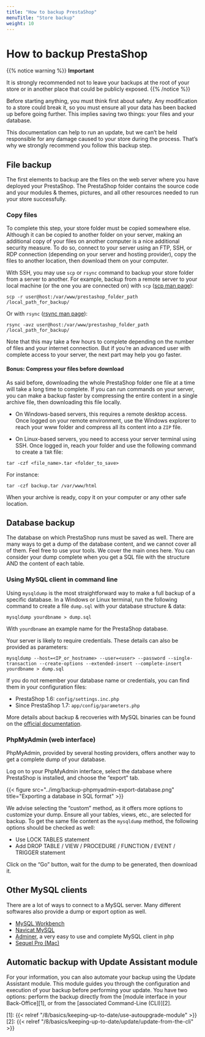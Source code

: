 ```yaml
---
title: "How to backup PrestaShop"
menuTitle: "Store backup"
weight: 10
---
```


# How to backup PrestaShop

{{% notice warning %}} 
**Important**

It is strongly recommended not to leave your backups at the root of your store or in another place that could be publicly exposed.
{{% /notice %}}

Before starting anything, you must think first about safety.
Any modification to a store could break it, so you must ensure all your data has been backed up before going further. This implies saving two things: your files and your database.

This documentation can help to run an update, but we can’t be held responsible for any damage caused to your store during the process. That’s why we strongly recommend you follow this backup step.

## File backup

The first elements to backup are the files on the web server where you have deployed your PrestaShop. The PrestaShop folder contains the source code and your modules & themes, pictures, and all other resources needed to run your store successfully.

### Copy files

To complete this step, your store folder must be copied somewhere else. Although it can be copied to another folder on your server, making an additional copy of your files on another computer is a nice additional security measure. To do so, connect to your server using an FTP, SSH, or RDP connection (depending on your server and hosting provider), copy the files to another location, then download them on your computer.

With SSH, you may use `scp` or `rsync` command to backup your store folder from a server to another. For example, backup from a remote server to your local machine (or the one you are connected on) with `scp` (<a href="https://linuxcommand.org/lc3_man_pages/scp1.html" target="_blank">scp man page</a>):

```
scp -r user@host:/var/www/prestashop_folder_path /local_path_for_backup/
```

Or with `rsync` (<a href="https://linux.die.net/man/1/rsync" target="_blank">rsync man page</a>):

```
rsync -avz user@host:/var/www/prestashop_folder_path /local_path_for_backup/
```

Note that this may take a few hours to complete depending on the number of files and your internet connection. But if you’re an advanced user with complete access to your server, the next part may help you go faster.

#### Bonus: Compress your files before download

As said before, downloading the whole PrestaShop folder one file at a time will take a long time to complete.
If you can run commands on your server, you can make a backup faster by compressing the entire content in a single archive file, then downloading this file locally.

* On Windows-based servers, this requires a remote desktop access. Once logged on your remote environment, use the Windows explorer to reach your www folder and compress all its content into a `ZIP` file.

* On Linux-based servers, you need to access your server terminal using SSH. Once logged in, reach your folder and use the following command to create a `TAR` file:

```
tar -czf <file_name>.tar <folder_to_save>
```

For instance:

```
tar -czf backup.tar /var/www/html
```

When your archive is ready, copy it on your computer or any other safe location.

## Database backup

The database on which PrestaShop runs must be saved as well. There are many ways to get a dump of the database content, and we cannot cover all of them. Feel free to use your tools. We cover the main ones here. You can consider your dump complete when you get a SQL file with the structure AND the content of each table.

### Using MySQL client in command line

Using `mysqldump` is the most straightforward way to make a full backup of a specific database.
In a Windows or Linux terminal, run the following command to create a file `dump.sql` with your database structure & data:

```
mysqldump yourdbname > dump.sql
```

With `yourdbname` an example name for the PrestaShop database.

Your server is likely to require credentials. These details can also be provided as parameters:

```
mysqldump --host=<IP_or_hostname> --user=<user> --password --single-transaction --create-options --extended-insert --complete-insert yourdbname > dump.sql
```

If you do not remember your database name or credentials, you can find them in your configuration files:

* PrestaShop 1.6: `config/settings.inc.php`
* Since PrestaShop 1.7: `app/config/parameters.php`

More details about backup & recoveries with MySQL binaries can be found on the <a href="https://dev.mysql.com/doc/refman/5.7/en/backup-and-recovery.html" target="_blank">official documentation</a>.

### PhpMyAdmin (web interface)

PhpMyAdmin, provided by several hosting providers, offers another way to get a complete dump of your database.

Log on to your PhpMyAdmin interface, select the database where PrestaShop is installed, and choose the “export” tab.

{{< figure src="../img/backup-phpmyadmin-export-database.png" title="Exporting a database in SQL format" >}}

We advise selecting the “custom” method, as it offers more options to customize your dump. Ensure all your tables, views, etc., are selected for backup.
To get the same file content as the `mysqldump` method, the following options should be checked as well:

* Use LOCK TABLES statement
* Add DROP TABLE / VIEW / PROCEDURE / FUNCTION / EVENT / TRIGGER statement

Click on the “Go” button, wait for the dump to be generated, then download it.

## Other MySQL clients

There are a lot of ways to connect to a MySQL server. Many different softwares also provide a dump or export option as well.

* <a href="https://dev.mysql.com/doc/workbench/en/wb-migration-wizard.html" target="_blank">MySQL Workbench</a>
* <a href="https://www.navicat.com/manual/online_manual/en/navicat/win_manual/#/dump_execute_sql" target="_blank">Navicat MySQL</a>
* <a href="https://www.adminer.org/" target="_blank">Adminer</a>, a very easy to use and complete MySQL client in php
* <a href="https://www.sequelpro.com/" target="_blank">Sequel Pro (Mac)</a>

## Automatic backup with Update Assistant module

For your information, you can also automate your backup using the Update Assistant module. This module guides you through the configuration and execution of your backup before performing your update. You have two options: perform the backup directly from the [module interface in your Back-Office][1], or from the [associated Command-Line (CLI)][2].

[1]: {{< relref "/8/basics/keeping-up-to-date/use-autoupgrade-module" >}}
[2]: {{< relref "/8/basics/keeping-up-to-date/update/update-from-the-cli" >}}

